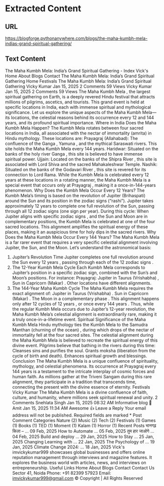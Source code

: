 # Extracted Content

## URL

https://blogforge.pythonanywhere.com/blogs/the-maha-kumbh-mela-indias-grand-spiritual-gathering/

## Text Content

The Maha Kumbh Mela: India’s Grand Spiritual Gathering - Index
Vick's
Home
About
Blogs
Contact
The Maha Kumbh Mela: India’s Grand Spiritual Gathering
Home
Festivals
The Maha Kumbh Mela: India’s Grand Spiritual Gathering
Vicky Kumar
Jan 15, 2025
2 Comments
59 Views
Vicky Kumar
Jan 15, 2025
2 Comments
59 Views
The
Maha Kumbh Mela
, the largest spiritual gathering on Earth, is a deeply revered Hindu festival that attracts millions of pilgrims, ascetics, and tourists. This grand event is held at specific locations in India, each with immense spiritual and mythological significance. Let us explore the unique aspects of the Maha Kumbh Mela—its locations, the celestial reasons behind its occurrence every 12 and 144 years, and its profound spiritual importance.
Where in India Does the Maha Kumbh Mela Happen?
The Kumbh Mela rotates between four sacred locations in India, all associated with the
nectar of immortality (amrita)
in Hindu mythology. These locations are:
Prayagraj (Allahabad):
The confluence of the
Ganga
,
Yamuna
, and the mythical
Saraswati
rivers. This site holds the Maha Kumbh Mela every 144 years.
Haridwar:
Situated on the banks of the holy river
Ganga
, this site is believed to have immense spiritual power.
Ujjain:
Located on the banks of the
Shipra River
, this site is associated with Lord Shiva and the sacred Mahakaleshwar Temple.
Nashik:
Situated on the banks of the
Godavari River
, this site is revered for its connection to Lord Rama.
While the Kumbh Mela is celebrated every 12 years at these locations in a rotating manner, the
Maha Kumbh Mela
is a special event that occurs only at
Prayagraj
, making it a once-in-144-years phenomenon.
Why Does the Kumbh Mela Occur Every 12 Years?
The Kumbh Mela’s timing is based on the
revolution of Jupiter (Brihaspati)
around the Sun and its position in the zodiac signs (“rashi”). Jupiter takes approximately
12 years
to complete one full revolution of the Sun, passing through all
12 zodiac signs
(one sign per year). During this cycle:
When
Jupiter aligns with specific zodiac signs
, and the Sun and Moon are in complementary positions, the Kumbh Mela is celebrated at one of the four sacred locations.
This alignment amplifies the spiritual energy of these places, making it an auspicious time for holy dips in the sacred rivers.
Why Does the Maha Kumbh Mela Occur Every 144 Years?
The
Maha Kumbh Mela
is a far rarer event that requires a very specific celestial alignment involving Jupiter, the Sun, and the Moon. Let’s understand the astronomical basis:
1. Jupiter’s Revolution Time
Jupiter completes one full revolution around the Sun every
12 years
, passing through each of the
12 zodiac signs
.
2. The 12-Year Kumbh Mela Cycle
Each Kumbh Mela corresponds to Jupiter’s position in a specific zodiac sign, combined with the Sun’s and Moon’s positions. For instance:
Prayagraj:
Jupiter in
Taurus (Vrishabha)
, Sun in
Capricorn (Makar)
.
Other locations have different alignments.
3. The 144-Year Maha Kumbh Cycle
The Maha Kumbh Mela requires the
exact alignment
of:
Jupiter in Taurus (Vrishabha)
.
Sun in Capricorn (Makar)
.
The
Moon in a complementary phase
.
This alignment happens only after
12 cycles of 12 years
, or once every
144 years
.
Thus, while the regular Kumbh Mela occurs due to Jupiter’s 12-year revolution, the Maha Kumbh Mela’s celestial alignment is extraordinarily rare, making it a truly once-in-a-lifetime event.
Spiritual Significance of the Maha Kumbh Mela
Hindu mythology ties the Kumbh Mela to the
Samudra Manthan (churning of the ocean)
, during which drops of the nectar of immortality fell at the four sacred sites. The celestial alignment during the Maha Kumbh Mela is believed to recreate the spiritual energy of this divine event. Pilgrims believe that bathing in the rivers during this time:
Cleanses sins and purifies the soul.
Grants
moksha
(liberation from the cycle of birth and death).
Enhances spiritual growth and blessings.
Conclusion
The Maha Kumbh Mela is a unique confluence of spirituality, mythology, and celestial phenomena. Its occurrence at Prayagraj every 144 years is a testament to the intricate interplay of cosmic forces and human faith. As millions gather at the Triveni Sangam during this rare alignment, they participate in a tradition that transcends time, connecting the present with the divine essence of eternity.
Festivals
Vicky Kumar
The Maha Kumbh Mela is a divine confluence of faith, culture, and humanity, where millions seek spiritual renewal and unity.
2 Comments
Snehlata Singh
Jan 15, 2025 08:32 AM
Informative blog 👏
Amit
Jan 15, 2025 11:34 AM
Awesome 👍
Leave a Reply
Your email address will not be published. Required fields are marked *
Post Comment
Categories
Nature
(2)
Music
(2)
Tech
(2)
Festivals
(1)
Games
(1)
Books
(1)
TED
(1)
Moment
(1)
Kalam
(1)
Horror
(1)
Recent Posts
भानगढ़ किला – …
09 Feb, 2025
How to Automate …
05 Feb, 2025
तुम हार जाओगे …
04 Feb, 2025
Build and deploy …
29 Jan, 2025
How to Stay …
25 Jan, 2025
Changing Learning with …
22 Jan, 2025
The Psychology of …
19 Jan, 2025
Climate Change 2024: …
18 Jan, 2025
Vick's
imvickykumar999 showcases global businesses and offers online reputation management through interviews and magazine features. It explores the business world with articles, news, and interviews on entrepreneurship.
Useful Links
Home
About
Blogs
Contact
Contact Us
Sector 41, Noida
Phone:
+91 82399 57923
Email:
imvickykumar999@gmail.com
© Copyright
| All Rights Reserved

